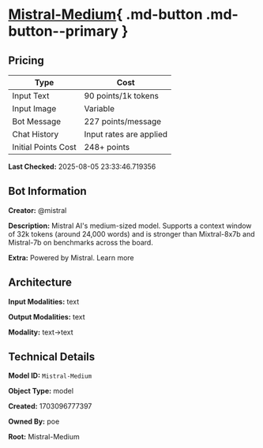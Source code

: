 # [Mistral-Medium](https://poe.com/Mistral-Medium){ .md-button .md-button--primary }

## Pricing

| Type | Cost |
|------|------|
| Input Text | 90 points/1k tokens |
| Input Image | Variable |
| Bot Message | 227 points/message |
| Chat History | Input rates are applied |
| Initial Points Cost | 248+ points |

**Last Checked:** 2025-08-05 23:33:46.719356


## Bot Information

**Creator:** @mistral

**Description:** Mistral AI's medium-sized model. Supports a context window of 32k tokens (around 24,000 words) and is stronger than Mixtral-8x7b and Mistral-7b on benchmarks across the board.

**Extra:** Powered by Mistral. Learn more


## Architecture

**Input Modalities:** text

**Output Modalities:** text

**Modality:** text->text


## Technical Details

**Model ID:** `Mistral-Medium`

**Object Type:** model

**Created:** 1703096777397

**Owned By:** poe

**Root:** Mistral-Medium
